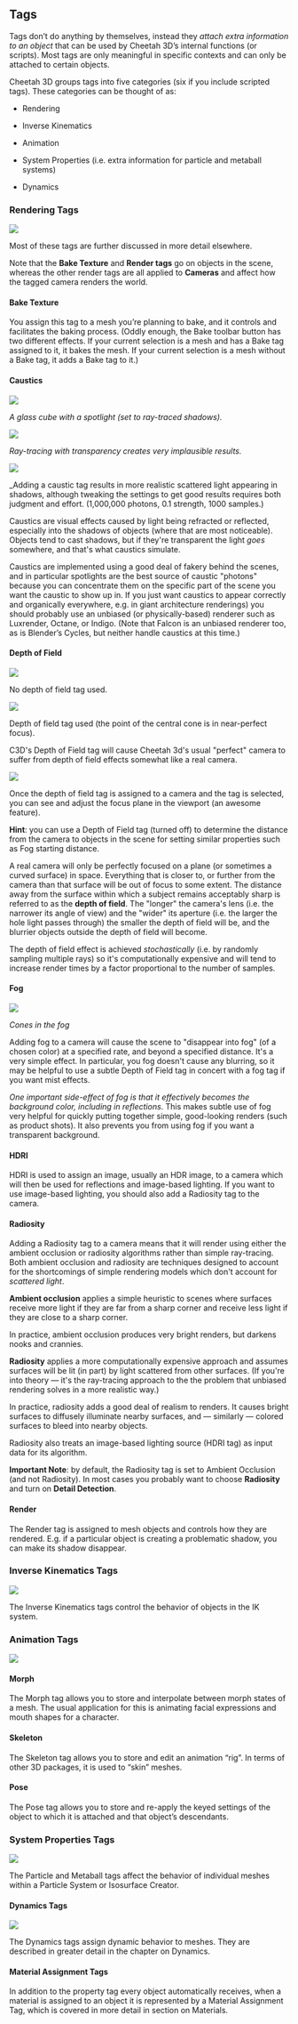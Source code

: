 ## Tags

Tags don’t do anything by themselves, instead they _attach extra information to an object_ that can be used by Cheetah 3D’s internal functions (or scripts). Most tags are only meaningful in specific contexts and can only be attached to certain objects.

Cheetah 3D groups tags into five categories (six if you include scripted tags). These categories can be thought of as:

- Rendering

- Inverse Kinematics

- Animation

- System Properties (i.e. extra information for particle and metaball systems)

- Dynamics

### Rendering Tags

![](pastedGraphic-233.jpg)

Most of these tags are further discussed in more detail elsewhere.

Note that the **Bake Texture** and **Render tags** go on objects in the scene, whereas the other render tags are all applied to **Cameras** and affect how the tagged camera renders the world.

#### Bake Texture

You assign this tag to a mesh you’re planning to bake, and it controls and facilitates the baking process. (Oddly enough, the Bake toolbar button has two different effects. If your current selection is a mesh and has a Bake tag assigned to it, it bakes the mesh. If your current selection is a mesh without a Bake tag, it adds a Bake tag to it.)

#### Caustics

![](DraggedImage-86.jpg)

_A glass cube with a spotlight (set to ray-traced shadows)._

![](DraggedImage-87.jpg)

_Ray-tracing with transparency creates very implausible results._

![](DraggedImage-88.jpg)

_Adding a caustic tag results in more realistic scattered light appearing in shadows, although tweaking the settings to get good results requires both judgment and effort. (1,000,000 photons, 0.1 strength, 1000 samples.) 

Caustics are visual effects caused by light being refracted or reflected, especially into the shadows of objects (where that are most noticeable). Objects tend to cast shadows, but if they're transparent the light _goes_ somewhere, and that's what caustics simulate.

Caustics are implemented using a good deal of fakery behind the scenes, and in particular spotlights are the best source of caustic "photons" because you can concentrate them on the specific part of the scene you want the caustic to show up in. If you just want caustics to appear correctly and organically everywhere, e.g. in giant architecture renderings) you should probably use an unbiased (or physically-based) renderer such as Luxrender, Octane, or Indigo. (Note that Falcon is an unbiased renderer too, as is Blender’s Cycles, but neither handle caustics at this time.)

#### Depth of Field

![](DraggedImage-89.jpg)

No depth of field tag used.

![](DraggedImage-90.jpg)

Depth of field tag used (the point of the central cone is in near-perfect focus).

C3D's Depth of Field tag will cause Cheetah 3d's usual "perfect" camera to suffer from depth of field effects somewhat like a real camera. 

![](Screenshot%202014-02-13%2009.41.56.jpg)

Once the depth of field tag is assigned to a camera and the tag is selected, you can see and adjust the focus plane in the viewport (an awesome feature).

**Hint**: you can use a Depth of Field tag (turned off) to determine the distance from the camera to objects in the scene for setting similar properties such as Fog starting distance.

A real camera will only be perfectly focused on a plane (or sometimes a curved surface) in space. Everything that is closer to, or further from the camera than that surface will be out of focus to some extent. The distance away from the surface within which a subject remains acceptably sharp is referred to as the **depth of field**. The "longer" the camera's lens (i.e. the narrower its angle of view) and the "wider" its aperture (i.e. the larger the hole light passes through) the smaller the depth of field will be, and the blurrier objects outside the depth of field will become.

The depth of field effect is achieved _stochastically_ (i.e. by randomly sampling multiple rays) so it's computationally expensive and will tend to increase render times by a factor proportional to the number of samples.

#### Fog

![](DraggedImage-91.jpg)

_Cones in the fog_

Adding fog to a camera will cause the scene to "disappear into fog" (of a chosen color) at a specified rate, and beyond a specified distance. It's a very simple effect. In particular, you fog doesn't cause any blurring, so it may be helpful to use a subtle Depth of Field tag in concert with a fog tag if you want mist effects.

_One important side-effect of fog is that it effectively becomes the background color, including in reflections_. This makes subtle use of fog very helpful for quickly putting together simple, good-looking renders (such as product shots). It also prevents you from using fog if you want a transparent background.

#### HDRI

HDRI is used to assign an image, usually an HDR image, to a camera which will then be used for reflections and image-based lighting. If you want to use image-based lighting, you should also add a Radiosity tag to the camera.

#### Radiosity

Adding a Radiosity tag to a camera means that it will render using either the ambient occlusion or radiosity algorithms rather than simple ray-tracing. Both ambient occlusion and radiosity are techniques designed to account for the shortcomings of simple rendering models which don't account for _scattered light_.

**Ambient occlusion** applies a simple heuristic to scenes where surfaces receive more light if they are far from a sharp corner and receive less light if they are close to a sharp corner.

In practice, ambient occlusion produces very bright renders, but darkens nooks and crannies.

**Radiosity** applies a more computationally expensive approach and assumes surfaces will be lit (in part) by light scattered from other surfaces. (If you're into theory — it's the ray-tracing approach to the the problem that unbiased rendering solves in a more realistic way.) 

In practice, radiosity adds a good deal of realism to renders. It causes bright surfaces to diffusely illuminate nearby surfaces, and — similarly — colored surfaces to bleed into nearby objects.

Radiosity also treats an image-based lighting source (HDRI tag) as input data for its algorithm.

**Important Note**: by default, the Radiosity tag is set to Ambient Occlusion (and not Radiosity). In most cases you probably want to choose **Radiosity** and turn on **Detail Detection**.

#### Render

The Render tag is assigned to mesh objects and controls how they are rendered. E.g. if a particular object is creating a problematic shadow, you can make its shadow disappear.

### Inverse Kinematics Tags

![](pastedGraphic-234.jpg)

The Inverse Kinematics tags control the behavior of objects in the IK system.

### Animation Tags

![](pastedGraphic-235.jpg)

#### Morph

The Morph tag allows you to store and interpolate between morph states of a mesh. The usual application for this is animating facial expressions and mouth shapes for a character.

#### Skeleton

The Skeleton tag allows you to store and edit an animation “rig”. In terms of other 3D packages, it is used to “skin” meshes.

#### Pose

The Pose tag allows you to store and re-apply the keyed settings of the object to which it is attached and that object’s descendants.

### System Properties Tags

![](pastedGraphic-236.jpg)

The Particle and Metaball tags affect the behavior of individual meshes within a Particle System or Isosurface Creator.

#### Dynamics Tags

![](pastedGraphic-237.jpg)

The Dynamics tags assign dynamic behavior to meshes. They are described in greater detail in the chapter on Dynamics.

#### Material Assignment Tags

In addition to the property tag every object automatically receives, when a material is assigned to an object it is represented by a Material Assignment Tag, which is covered in more detail in section on Materials.

